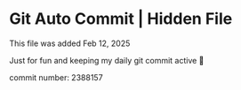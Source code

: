 # Git Auto Commit | Hidden File

This file was added Feb 12, 2025

Just for fun and keeping my daily git commit active 🤪

commit number: 2388157
